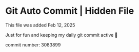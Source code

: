 # Git Auto Commit | Hidden File

This file was added Feb 12, 2025

Just for fun and keeping my daily git commit active 🤪

commit number: 3083899

